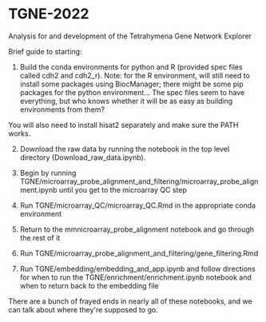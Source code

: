 # TGNE-2022
Analysis for and development of the Tetrahymena Gene Network Explorer

Brief guide to starting:

1) Build the conda environments for python and R (provided spec files called cdh2 and cdh2_r). 
Note: for the R environment, will still need to install some packages using BiocManager; there 
might be some pip packages for the python environment... The spec files seem to have 
everything, but who knows whether it will be as easy as building environments from them?

You will also need to install hisat2 separately and make sure the PATH works.

2) Download the raw data by running the notebook in the top level directory 
(Download_raw_data.ipynb).

3) Begin by running 
TGNE/microarray_probe_alignment_and_filtering/microarray_probe_alignment.ipynb until you get 
to the microarray QC step

4) Run TGNE/microarray_QC/microarray_QC.Rmd in the appropriate conda environment

5) Return to the mmnicroarray_probe_alignment notebook and go through the rest of it

6) Run TGNE/microarray_probe_alignment_and_filtering/gene_filtering.Rmd

7) Run TGNE/embedding/embedding_and_app.ipynb and follow directions for when to run the 
TGNE/enrichment/enrichment.ipynb notebook and when to return back to the embedding file

There are a bunch of frayed ends in nearly all of these notebooks, and we can talk about where 
they're supposed to go.
